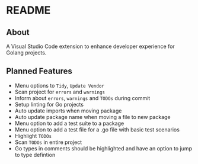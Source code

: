 # README

## About

A Visual Studio Code extension to enhance developer experience for Golang projects.

## Planned Features

- Menu options to `Tidy`, `Update Vendor`
- Scan project for `errors` and `warnings`
- Inform about `errors`, `warnings` and `TODOs` during commit
- Setup linting for Go projects
- Auto update imports when moving package
- Auto update package name when moving a file to new package
- Menu option to add a test suite to a package
- Menu option to add a test file for a .go file with basic test scenarios
- Highlight `TODOs`
- Scan `TODOs` in entire project
- Go types in comments should be highlighted and have an option to jump to type defintion